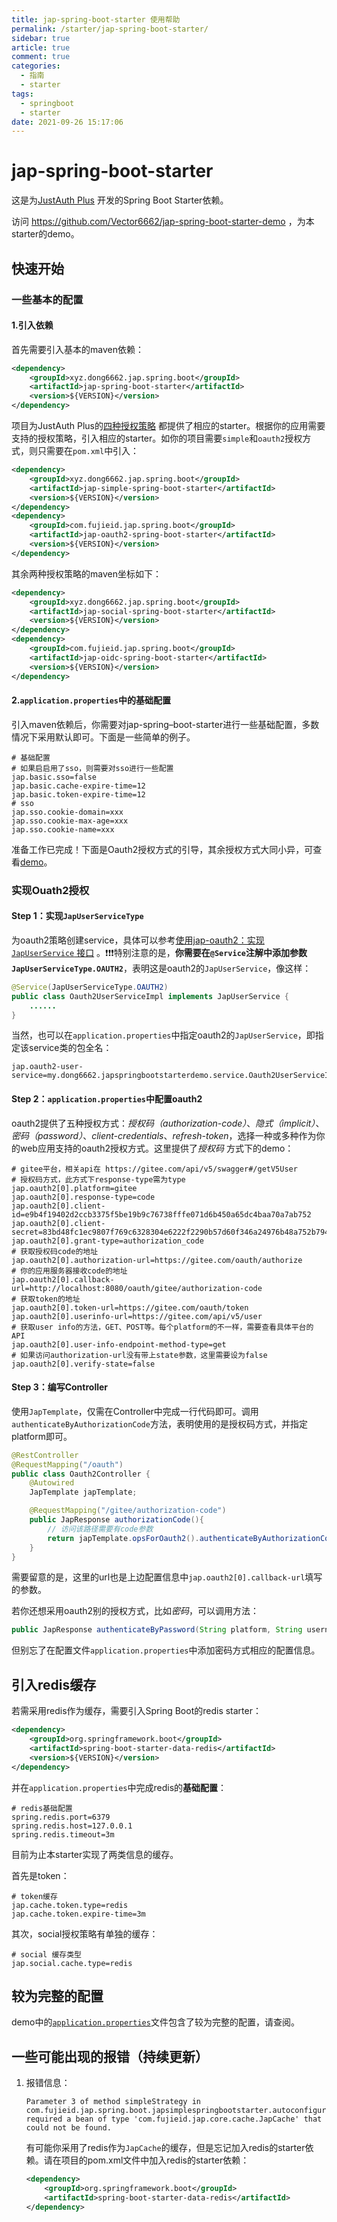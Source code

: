 ```yaml
---
title: jap-spring-boot-starter 使用帮助
permalink: /starter/jap-spring-boot-starter/
sidebar: true
article: true
comment: true
categories:
  - 指南
  - starter
tags:
  - springboot
  - starter
date: 2021-09-26 15:17:06
---
```



# jap-spring-boot-starter

这是为[JustAuth Plus](https://justauth.plus/) 开发的Spring Boot Starter依赖。

访问 https://github.com/Vector6662/jap-spring-boot-starter-demo ，为本starter的demo。

## 快速开始

### 一些基本的配置

#### 1.引入依赖

首先需要引入基本的maven依赖：

```xml
<dependency>
    <groupId>xyz.dong6662.jap.spring.boot</groupId>
    <artifactId>jap-spring-boot-starter</artifactId>
    <version>${VERSION}</version>
</dependency>
```

项目为JustAuth Plus的[四种授权策略](https://justauth.plus/quickstart/) 都提供了相应的starter。根据你的应用需要支持的授权策略，引入相应的starter。如你的项目需要`simple`和`oauth2`授权方式，则只需要在`pom.xml`中引入：

```xml
<dependency>
    <groupId>xyz.dong6662.jap.spring.boot</groupId>
    <artifactId>jap-simple-spring-boot-starter</artifactId>
    <version>${VERSION}</version>
</dependency>
<dependency>
    <groupId>com.fujieid.jap.spring.boot</groupId>
    <artifactId>jap-oauth2-spring-boot-starter</artifactId>
    <version>${VERSION}</version>
</dependency>
```

其余两种授权策略的maven坐标如下：

```xml
<dependency>
    <groupId>xyz.dong6662.jap.spring.boot</groupId>
    <artifactId>jap-social-spring-boot-starter</artifactId>
    <version>${VERSION}</version>
</dependency>
<dependency>
    <groupId>com.fujieid.jap.spring.boot</groupId>
    <artifactId>jap-oidc-spring-boot-starter</artifactId>
    <version>${VERSION}</version>
</dependency>
```

#### 2.`application.properties`中的基础配置

引入maven依赖后，你需要对jap-spring–boot-starter进行一些基础配置，多数情况下采用默认即可。下面是一些简单的例子。

```properties
# 基础配置
# 如果启启用了sso，则需要对sso进行一些配置
jap.basic.sso=false
jap.basic.cache-expire-time=12
jap.basic.token-expire-time=12
# sso
jap.sso.cookie-domain=xxx
jap.sso.cookie-max-age=xxx
jap.sso.cookie-name=xxx
```



准备工作已完成！下面是Oauth2授权方式的引导，其余授权方式大同小异，可查看[demo](https://github.com/Vector6662/jap-spring-boot-starter-demo)。

### 实现Ouath2授权

#### Step 1：实现`JapUserServiceType`

为oauth2策略创建service，具体可以参考[使用jap-oauth2：实现 `JapUserService` 接口](https://justauth.plus/quickstart/jap-oauth2/#%E5%AE%9E%E7%8E%B0-japuserservice-%E6%8E%A5%E5%8F%A3) 。❗❗❗特别注意的是，**你需要在`@Service`注解中添加参数`JapUserServiceType.OAUTH2`**，表明这是oauth2的`JapUserService`，像这样：

```java
@Service(JapUserServiceType.OAUTH2)
public class Oauth2UserServiceImpl implements JapUserService {
	......
}
```

当然，也可以在`application.properties`中指定oauth2的`JapUserService`，即指定该service类的包全名：

```properties
jap.oauth2-user-service=my.dong6662.japspringbootstarterdemo.service.Oauth2UserServiceImpl
```

#### Step 2：`application.properties`中配置oauth2

oauth2提供了五种授权方式：*授权码（authorization-code）*、*隐式（implicit）*、*密码（password）*、*client-credentials*、*refresh-token*，选择一种或多种作为你的web应用支持的oauth2授权方式。这里提供了*授权码* 方式下的demo：

```properties
# gitee平台，相关api在 https://gitee.com/api/v5/swagger#/getV5User
# 授权码方式，此方式下response-type需为type
jap.oauth2[0].platform=gitee
jap.oauth2[0].response-type=code
jap.oauth2[0].client-id=e9b4f19402d2ccb3375f5be19b9c76738fffe071d6b450a65dc4baa70a7ab752
jap.oauth2[0].client-secret=83bd48fc1ec9807f769c6328304e6222f2290b57d60f346a24976b48a752b794
jap.oauth2[0].grant-type=authorization_code
# 获取授权码code的地址
jap.oauth2[0].authorization-url=https://gitee.com/oauth/authorize
# 你的应用服务器接收code的地址
jap.oauth2[0].callback-url=http://localhost:8080/oauth/gitee/authorization-code
# 获取token的地址
jap.oauth2[0].token-url=https://gitee.com/oauth/token
jap.oauth2[0].userinfo-url=https://gitee.com/api/v5/user
# 获取user info的方法，GET、POST等。每个platform的不一样，需要查看具体平台的API
jap.oauth2[0].user-info-endpoint-method-type=get
# 如果访问authorization-url没有带上state参数，这里需要设为false
jap.oauth2[0].verify-state=false
```

#### Step 3：编写Controller

使用`JapTemplate`，仅需在Controller中完成一行代码即可。调用`authenticateByAuthorizationCode`方法，表明使用的是授权码方式，并指定platform即可。

```java
@RestController
@RequestMapping("/oauth")
public class Oauth2Controller {
    @Autowired
    JapTemplate japTemplate;

    @RequestMapping("/gitee/authorization-code")
    public JapResponse authorizationCode(){
        // 访问该路径需要有code参数
        return japTemplate.opsForOauth2().authenticateByAuthorizationCode("gitee");
    }
}
```

需要留意的是，这里的url也是上边配置信息中`jap.oauth2[0].callback-url`填写的参数。

若你还想采用oauth2别的授权方式，比如*密码*，可以调用方法：

```java
public JapResponse authenticateByPassword(String platform, String username, String password);
```

但别忘了在配置文件`application.properties`中添加密码方式相应的配置信息。

## 引入redis缓存

若需采用redis作为缓存，需要引入Spring Boot的redis starter：

```xml
<dependency>
    <groupId>org.springframework.boot</groupId>
    <artifactId>spring-boot-starter-data-redis</artifactId>
    <version>${VERSION}</version>
</dependency>
```

并在`application.properties`中完成redis的**基础配置**：

```properties
# redis基础配置
spring.redis.port=6379
spring.redis.host=127.0.0.1
spring.redis.timeout=3m
```

目前为止本starter实现了两类信息的缓存。

首先是token：

```properties
# token缓存
jap.cache.token.type=redis
jap.cache.token.expire-time=3m
```

其次，social授权策略有单独的缓存：

```properties
# social 缓存类型
jap.social.cache.type=redis
```

## 较为完整的配置

demo中的[`application.properties`](https://github.com/Vector6662/jap-spring-boot-starter-demo/blob/master/src/main/resources/application.properties)文件包含了较为完整的配置，请查阅。



## 一些可能出现的报错（持续更新）

1. 报错信息：

   ```
   Parameter 3 of method simpleStrategy in com.fujieid.jap.spring.boot.japsimplespringbootstarter.autoconfigure.SimpleAutoConfiguration required a bean of type 'com.fujieid.jap.core.cache.JapCache' that could not be found.
   ```

   有可能你采用了redis作为`JapCache`的缓存，但是忘记加入redis的starter依赖。请在项目的pom.xml文件中加入redis的starter依赖：

   ```xml
   <dependency>
       <groupId>org.springframework.boot</groupId>
       <artifactId>spring-boot-starter-data-redis</artifactId>
   </dependency>
   ```


